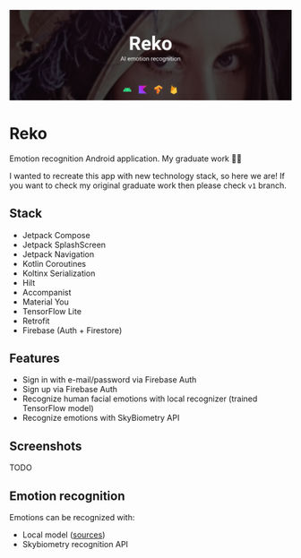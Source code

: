 ![Reko header](./img/reko.jpg)

# Reko

Emotion recognition Android application. My graduate work 👨‍🎓

I wanted to recreate this app with new technology stack, so here we are! If you want to check my original graduate work then please check `v1` branch.

## Stack

- Jetpack Compose
- Jetpack SplashScreen
- Jetpack Navigation
- Kotlin Coroutines
- Koltinx Serialization
- Hilt
- Accompanist
- Material You
- TensorFlow Lite
- Retrofit
- Firebase (Auth + Firestore)

## Features

- Sign in with e-mail/password via Firebase Auth
- Sign up via Firebase Auth
- Recognize human facial emotions with local recognizer (trained TensorFlow model)
- Recognize emotions with SkyBiometry API

## Screenshots

TODO

## Emotion recognition

Emotions can be recognized with:
- Local model ([sources](https://github.com/weazyexe/reko-model))
- Skybiometry recognition API
